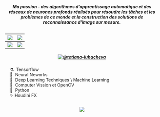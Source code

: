 
##
##### <p align="center">Ma passion - des algorithmes d'apprentissage automatique et des réseaux de neurones profonds réalisés pour résoudre les tâches et les problèmes de ce monde et la construction des solutions de reconnaissance d'image sur mesure.</p>
##

|[![](https://i.imgur.com/2KyAq5P.png)](https://stackoverflow.com/questions/61071158/add-image-with-link-in-githubs-readme-md)|![](https://i.imgur.com/r6MWVZC.png)|
|--- |--- |
|![](https://i.imgur.com/avdk3cu.png)|![](https://i.imgur.com/JxbC18I.png)|









##### <p align="center">[![@tetiana-luhacheva](https://img.shields.io/badge/LinkedIN-%40tetiana--luhacheva-blue)](https://www.linkedin.com/in/tetiana-luhacheva/)  </p> 


&nbsp;&nbsp;&nbsp;&nbsp;⚗️&nbsp;&nbsp;Tensorflow</br>
&nbsp;&nbsp;&nbsp;&nbsp;🧹&nbsp;&nbsp;Neural Neworks</br>
&nbsp;&nbsp;&nbsp;&nbsp;🔮&nbsp;&nbsp;Deep Learning Techniques \ Machine Learning</br>
&nbsp;&nbsp;&nbsp;&nbsp;🐲&nbsp;&nbsp;Computer Vission et OpenCV</br>
&nbsp;&nbsp;&nbsp;&nbsp;🦄&nbsp;&nbsp;Python</br>
&nbsp;&nbsp;&nbsp;&nbsp;✨&nbsp;Houdini FX</br>

## <p align="center">![](https://img.shields.io/badge/Telegram-%40terratsukiyomi-white)  </p>  
 

